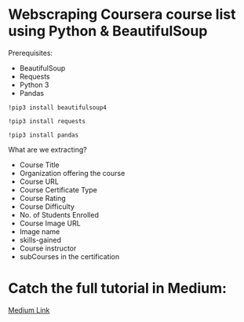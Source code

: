 # Webscraping Coursera course list using Python & BeautifulSoup
Prerequisites:
- BeautifulSoup
- Requests
- Python 3
- Pandas

```!pip3 install beautifulsoup4```

```!pip3 install requests```

```!pip3 install pandas```

What are we extracting?
- Course Title
- Organization offering the course
- Course URL
- Course Certificate Type
- Course Rating
- Course Difficulty
- No. of Students Enrolled
- Course Image URL
- Image name
- skills-gained
- Course instructor
- subCourses in the certification

# Catch the full tutorial in Medium:

[Medium Link](https://medium.com/@sowmya.iyer2010/webscraping-coursera-course-list-using-python-beautifulsoup-8db03e7e2110)

